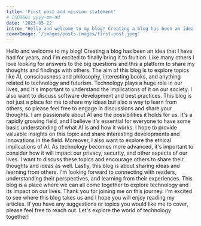 ```yaml
---
title: 'First post and mission statement'
# ISO8601 yyyy-mm-dd
date: '2023-05-22'
intro: "Hello and welcome to my blog! Creating a blog has been an idea that I have had for years, and I'm excited to finally bring it to fruition. Like many others I love looking for answers to the big questions and this a platform to share my thoughts and findings with others."
coverImage: '/images/posts-images/first-post.jpeg'
---
```


Hello and welcome to my blog! Creating a blog has been an idea that I have had for years, and I'm excited to finally bring it to fruition. Like many others I love looking for answers to the big questions and this a platform to share my thoughts and findings with others.
The aim of this blog is to explore topics like AI, consciousness and philosophy, interesting books, and anything related to technology and futurism. Technology plays a huge role in our lives, and it's important to understand the implications of it on our society. I also want to discuss software development and best practices. This blog is not just a place for me to share my ideas but also a way to learn from others, so please feel free to engage in discussions and share your thoughts.
I am passionate about AI and the possibilities it holds for us. It's a rapidly growing field, and I believe it's essential for everyone to have some basic understanding of what AI is and how it works. I hope to provide valuable insights on this topic and share interesting developments and innovations in the field.
Moreover, I also want to explore the ethical implications of AI. As technology becomes more advanced, it's important to consider how it will impact our privacy, security, and other aspects of our lives. I want to discuss these topics and encourage others to share their thoughts and ideas as well.
Lastly, this blog is about sharing ideas and learning from others. I'm looking forward to connecting with readers, understanding their perspectives, and learning from their experiences. This blog is a place where we can all come together to explore technology and its impact on our lives.
Thank you for joining me on this journey. I'm excited to see where this blog takes us and I hope you will enjoy reading my articles. If you have any suggestions or topics you would like me to cover, please feel free to reach out. Let's explore the world of technology together!

